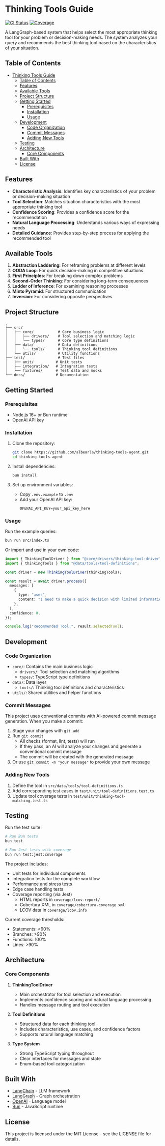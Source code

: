 # Thinking Tools Guide

[![CI Status](https://github.com/albeorla/thinking-tools-agent/actions/workflows/ci.yml/badge.svg)](https://github.com/albeorla/thinking-tools-agent/actions)
[![Coverage](https://img.shields.io/badge/coverage-96%25-brightgreen.svg)](coverage/lcov-report/index.html)

A LangGraph-based system that helps select the most appropriate thinking tool for your problem or decision-making needs. The system analyzes your query and recommends the best thinking tool based on the characteristics of your situation.

## Table of Contents

- [Thinking Tools Guide](#thinking-tools-guide)
  - [Table of Contents](#table-of-contents)
  - [Features](#features)
  - [Available Tools](#available-tools)
  - [Project Structure](#project-structure)
  - [Getting Started](#getting-started)
    - [Prerequisites](#prerequisites)
    - [Installation](#installation)
    - [Usage](#usage)
  - [Development](#development)
    - [Code Organization](#code-organization)
    - [Commit Messages](#commit-messages)
    - [Adding New Tools](#adding-new-tools)
  - [Testing](#testing)
  - [Architecture](#architecture)
    - [Core Components](#core-components)
  - [Built With](#built-with)
  - [License](#license)

## Features

- **Characteristic Analysis**: Identifies key characteristics of your problem or decision-making situation
- **Tool Selection**: Matches situation characteristics with the most appropriate thinking tool
- **Confidence Scoring**: Provides a confidence score for the recommendation
- **Natural Language Processing**: Understands various ways of expressing needs
- **Detailed Guidance**: Provides step-by-step process for applying the recommended tool

## Available Tools

1. **Abstraction Laddering**: For reframing problems at different levels
2. **OODA Loop**: For quick decision-making in competitive situations
3. **First Principles**: For breaking down complex problems
4. **Second-Order Thinking**: For considering long-term consequences
5. **Ladder of Inference**: For examining reasoning processes
6. **Minto Pyramid**: For structured communication
7. **Inversion**: For considering opposite perspectives

## Project Structure

```
.
├── src/
│   ├── core/           # Core business logic
│   │   ├── drivers/    # Tool selection and matching logic
│   │   └── types/      # Core type definitions
│   ├── data/           # Data definitions
│   │   └── tools/      # Thinking tool definitions
│   └── utils/          # Utility functions
├── test/               # Test files
│   ├── unit/          # Unit tests
│   ├── integration/   # Integration tests
│   └── fixtures/      # Test data and mocks
└── docs/              # Documentation
```

## Getting Started

### Prerequisites

- Node.js 16+ or Bun runtime
- OpenAI API key

### Installation

1. Clone the repository:

   ```bash
   git clone https://github.com/albeorla/thinking-tools-agent.git
   cd thinking-tools-agent
   ```

2. Install dependencies:

   ```bash
   bun install
   ```

3. Set up environment variables:
   - Copy `.env.example` to `.env`
   - Add your OpenAI API key:
     ```
     OPENAI_API_KEY=your_api_key_here
     ```

### Usage

Run the example queries:

```bash
bun run src/index.ts
```

Or import and use in your own code:

```typescript
import { ThinkingToolDriver } from "@core/drivers/thinking-tool-driver";
import { thinkingTools } from "@data/tools/tool-definitions";

const driver = new ThinkingToolDriver(thinkingTools);

const result = await driver.process({
  messages: [
    {
      type: "user",
      content: "I need to make a quick decision with limited information",
    },
  ],
  confidence: 0,
});

console.log("Recommended Tool:", result.selectedTool);
```

## Development

### Code Organization

- `core/`: Contains the main business logic
  - `drivers/`: Tool selection and matching algorithms
  - `types/`: TypeScript type definitions
- `data/`: Data layer
  - `tools/`: Thinking tool definitions and characteristics
- `utils/`: Shared utilities and helper functions

### Commit Messages

This project uses conventional commits with AI-powered commit message generation. When you make a commit:

1. Stage your changes with `git add`
2. Run `git commit`
   - All checks (format, lint, tests) will run
   - If they pass, an AI will analyze your changes and generate a conventional commit message
   - The commit will be created with the generated message
3. Or use `git commit -m "your message"` to provide your own message

### Adding New Tools

1. Define the tool in `src/data/tools/tool-definitions.ts`
2. Add corresponding test cases in `test/unit/tool-definitions.test.ts`
3. Update tool coverage tests in `test/unit/thinking-tool-matching.test.ts`

## Testing

Run the test suite:

```bash
# Run Bun tests
bun test

# Run Jest tests with coverage
bun run test:jest:coverage
```

The project includes:

- Unit tests for individual components
- Integration tests for the complete workflow
- Performance and stress tests
- Edge case handling tests
- Coverage reporting (via Jest)
  - HTML reports in `coverage/lcov-report/`
  - Cobertura XML in `coverage/cobertura-coverage.xml`
  - LCOV data in `coverage/lcov.info`

Current coverage thresholds:

- Statements: >90%
- Branches: >90%
- Functions: 100%
- Lines: >90%

## Architecture

### Core Components

1. **ThinkingToolDriver**

   - Main orchestrator for tool selection and execution
   - Implements confidence scoring and natural language processing
   - Handles message routing and tool execution

2. **Tool Definitions**

   - Structured data for each thinking tool
   - Includes characteristics, use cases, and confidence factors
   - Supports natural language matching

3. **Type System**
   - Strong TypeScript typing throughout
   - Clear interfaces for messages and state
   - Enum-based tool categorization

## Built With

- [LangChain](https://js.langchain.com/) - LLM framework
- [LangGraph](https://github.com/langchain-ai/langgraph-js) - Graph orchestration
- [OpenAI](https://openai.com/) - Language model
- [Bun](https://bun.sh) - JavaScript runtime

## License

This project is licensed under the MIT License - see the LICENSE file for details.
